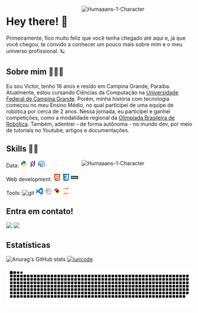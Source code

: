 <a href="https://storyset.com/work"><img align="right" width="300px" src="https://stories.freepiklabs.com/api/vectors/dark-analytics/bro/render?color=90CAF9FF&background=false&hide=" alt="Humaaans-1-Character" border="0"></a>

# Hey there! 👋

<p>Primeiramente, fico muito feliz que você tenha chegado até aqui e, já que você chegou, te convido a conhecer um pouco mais sobre mim e o meu universo profissional. 🪐</p>

## Sobre mim 🧑🏻‍🏫
<p>Eu sou Victor, tenho 18 anos e resido em Campina Grande, Paraíba. Atualmente, estou cursando Ciências da Computação na <a href='https://portal.ufcg.edu.br/'>Universidade Federal de Campina Grande</a>. Porém, minha história com tecnologia começou no meu Ensino Médio, no qual participei de uma equipe de robótica por cerca de 2 anos. Nessa jornada, eu participei e ganhei competições, como a modalidade regional da <a href='http://www.obr.org.br/'>Olímpiada Brasileira de Robótica</a>. Também, adentrei - de forma autônoma - no mundo dev, por meio de tutoriais no Youtube, artigos e documentações.</a> </p>

## Skills 👨‍💻  

<a href="https://storyset.com/work"><img align="right" width="300px" src="https://stories.freepiklabs.com/api/vectors/dark-analytics/pana/render?color=90CAF9FF&background=false&hide=" alt="Humaaans-1-Character" border="0"></a>

Data: 
<img width ='20px' src ='https://raw.githubusercontent.com/devicons/devicon/master/icons/python/python-original.svg' alt='Python'> <img src="https://raw.githubusercontent.com/devicons/devicon/master/icons/pandas/pandas-original.svg" alt="Pandas" width="20"/> <img src="https://raw.githubusercontent.com/devicons/devicon/master/icons/numpy/numpy-original.svg" alt="Numpy" width="20"/>

Web development: 
<img src="https://raw.githubusercontent.com/devicons/devicon/master/icons/html5/html5-original.svg" alt="HTML5" width="20"/> <img width ='20px' src ='https://raw.githubusercontent.com/devicons/devicon/master/icons/css3/css3-original.svg'> <img width ='20px' src ='https://raw.githubusercontent.com/devicons/devicon/master/icons/django/django-original.svg'>

Tools:
<img src="https://www.vectorlogo.zone/logos/git-scm/git-scm-icon.svg" alt="git" width="20"/> <img src="https://raw.githubusercontent.com/devicons/devicon/master/icons/vscode/vscode-original.svg" alt="vscode" width="20"/>
<img src="https://raw.githubusercontent.com/devicons/devicon/master/icons/atom/atom-original.svg" alt="atom" width="20"/>
<img src="https://raw.githubusercontent.com/devicons/devicon/master/icons/jetbrains/jetbrains-original.svg" alt="atom" width="20"/>
<img src="https://raw.githubusercontent.com/devicons/devicon/master/icons/jupyter/jupyter-original.svg" alt="atom" width="20"/>

## Entra em contato!
  <a href="https://www.instagram.com/eovitox/" target="_blank"><img height="30px" src="https://img.icons8.com/material-outlined/24/4a90e2/instagram-new--v1.png" target="_blank"></a>
  <a href="https://www.linkedin.com/in/victor-vin%C3%ADcius-freire-de-ara%C3%BAjo-bb3782207/" target="_blank"><img height="30px" src="https://img.icons8.com/material-outlined/24/4a90e2/linkedin--v1.png" target="_blank"></a>

## Estatísticas

![Anurag's GitHub stats](https://github-readme-stats.vercel.app/api?username=VictorFreir&theme=tokyonight&show_icons=true) [![iuricode](https://github-readme-stats.vercel.app/api/top-langs/?username=VictorFreir&layout=compact&theme=tokyonight&hide=Jupyter%Notebook)](https://github.com/iuricode/)

<img src="https://raw.githubusercontent.com/Platane/snk/output/github-contribution-grid-snake.svg">


